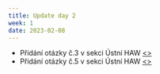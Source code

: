 ```yaml
---
title: Update day 2
week: 1
date: 2023-02-08
---
```

- Přidání otázky č.3 v sekci Ústní HAW [<>](/maturitka/maturita/ustni/haw/otazky/o3_logicke_obvody/)
- Přidání otázky č.5 v sekci Ústní HAW [<>](/maturitka/maturita/ustni/haw/otazky/o5_ad_prevodniky/)